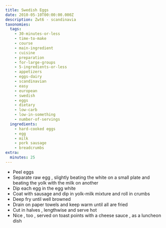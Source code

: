 ```yaml
---
title: Swedish Eggs
date: 2010-05-10T00:00:00.000Z
description: Zwt6 - scandinavia
taxonomies:
  tags:
    - 30-minutes-or-less
    - time-to-make
    - course
    - main-ingredient
    - cuisine
    - preparation
    - for-large-groups
    - 5-ingredients-or-less
    - appetizers
    - eggs-dairy
    - scandinavian
    - easy
    - european
    - swedish
    - eggs
    - dietary
    - low-carb
    - low-in-something
    - number-of-servings
  ingredients:
    - hard-cooked eggs
    - egg
    - milk
    - pork sausage
    - breadcrumbs
extra:
  minutes: 25
---
```

 - Peel eggs
 - Separate raw egg , slightly beating the white on a small plate and beating the yolk with the milk on another
 - Dip each egg in the egg white
 - Coat with sausage and dip in yolk-milk mixture and roll in crumbs
 - Deep fry until well browned
 - Drain on paper towels and keep warm until all are fried
 - Cut in halves , lengthwise and serve hot
 - Nice , too , served on toast points with a cheese sauce , as a luncheon dish
